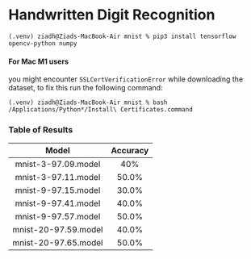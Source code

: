 # Handwritten Digit Recognition
```
(.venv) ziadh@Ziads-MacBook-Air mnist % pip3 install tensorflow opencv-python numpy
```

#### For Mac M1 users
you might encounter `SSLCertVerificationError` while downloading the dataset, to fix this run the following command:
```
(.venv) ziadh@Ziads-MacBook-Air mnist % bash /Applications/Python*/Install\ Certificates.command
```

### Table of Results

Model | Accuracy
:---: | :---:
mnist-3-97.09.model | 40%
mnist-3-97.11.model | 50.0%
mnist-9-97.15.model | 30.0%
mnist-9-97.41.model | 40.0%
mnist-9-97.57.model | 50.0%
mnist-20-97.59.model | 40.0%
mnist-20-97.65.model | 50.0%